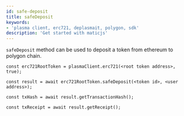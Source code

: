 ```yaml
---
id: safe-deposit
title: safeDeposit
keywords: 
- 'plasma client, erc721, deplasmait, polygon, sdk'
description: 'Get started with maticjs'
---
```


`safeDeposit` method can be used to deposit a token from ethereum to polygon chain.

```
const erc721RootToken = plasmaClient.erc721(<root token address>, true);

const result = await erc721RootToken.safeDeposit(<token id>, <user address>);

const txHash = await result.getTransactionHash();

const txReceipt = await result.getReceipt();

```
